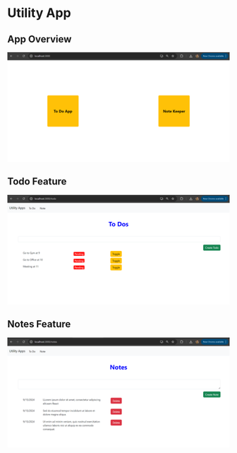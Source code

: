 # Utility App

## App Overview
![App Overview](media/app.png)

## Todo Feature
![Todo Screenshot](media/todo.png)

## Notes Feature
![Notes Screenshot](media/notes.png)